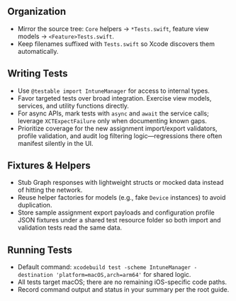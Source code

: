 ## Organization
- Mirror the source tree: `Core` helpers → `*Tests.swift`, feature view models → `<Feature>Tests.swift`.
- Keep filenames suffixed with `Tests.swift` so Xcode discovers them automatically.

## Writing Tests
- Use `@testable import IntuneManager` for access to internal types.
- Favor targeted tests over broad integration. Exercise view models, services, and utility functions directly.
- For async APIs, mark tests with `async` and `await` the service calls; leverage `XCTExpectFailure` only when documenting known gaps.
- Prioritize coverage for the new assignment import/export validators, profile validation, and audit log filtering logic—regressions there often manifest silently in the UI.

## Fixtures & Helpers
- Stub Graph responses with lightweight structs or mocked data instead of hitting the network.
- Reuse helper factories for models (e.g., fake `Device` instances) to avoid duplication.
- Store sample assignment export payloads and configuration profile JSON fixtures under a shared test resource folder so both import and validation tests read the same data.

## Running Tests
- Default command: `xcodebuild test -scheme IntuneManager -destination 'platform=macOS,arch=arm64'` for shared logic.
- All tests target macOS; there are no remaining iOS-specific code paths.
- Record command output and status in your summary per the root guide.
